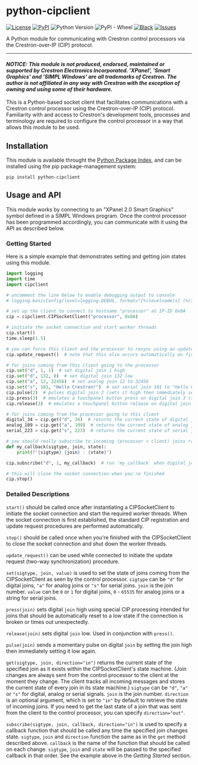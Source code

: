 # python-cipclient
[![License](https://img.shields.io/github/license/klenae/python-cipclient)](https://github.com/klenae/python-cipclient/blob/master/LICENSE)
[![PyPI](https://img.shields.io/pypi/v/python-cipclient)](https://pypi.org/project/python-cipclient/)
![Python Version](https://img.shields.io/pypi/pyversions/python-cipclient)
![PyPI - Wheel](https://img.shields.io/pypi/wheel/python-cipclient)
[![Black](https://img.shields.io/badge/code%20style-black-000000)](https://github.com/ambv/black)
[![Issues](https://img.shields.io/github/issues/klenae/python-cipclient)](https://github.com/klenae/python-cipclient/issues)

A Python module for communicating with Crestron control processors via the
Crestron-over-IP (CIP) protocol.

---

#### _NOTICE: This module is not produced, endorsed, maintained or supported by Crestron Electronics Incorporated. 'XPanel', 'Smart Graphics' and 'SIMPL Windows' are all trademarks of Crestron. The author is not affiliated in any way with Crestron with the exception of owning and using some of their hardware._

This is a Python-based socket client that facilitates communications with a Crestron control processor using the Crestron-over-IP (CIP) protocol. Familiarity with and access to Crestron's development tools, processes and terminology are required to configure the control processor in a way that allows this module to be used. 


## Installation
This module is available throught the [Python Package Index](https://pypi.org/project/python-cipclient/), and can be installed using the pip package-management system:

`pip install python-cipclient`

## Usage and API
This module works by connecting to an "XPanel 2.0 Smart Graphics" symbol defined in a SIMPL Windows program.  Once the control processor has been programmed accordingly, you can communicate with it using the API as described below.

### Getting Started
Here is a simple example that demonstrates setting and getting join states using this module.

```python
import logging
import time
import cipclient

# uncomment the line below to enable debugging output to console
# logging.basicConfig(level=logging.DEBUG, format="[%(levelname)s] (%(threadName)-10s) %(message)s")

# set up the client to connect to hostname "processor" at IP-ID 0x0A
cip = cipclient.CIPSocketClient("processor", 0x0A)

# initiate the socket connection and start worker threads
cip.start()
time.sleep(1.5)

# you can force this client and the processor to resync using an update request
cip.update_request()  # note that this also occurs automatically on first connection

# for joins coming from this client going to the processor
cip.set("d", 1, 1)  # set digital join 1 high
cip.set("d", 132, 0)  # set digital join 132 low
cip.set("a", 12, 32456)  # set analog join 12 to 32456
cip.set("s", 101, "Hello Crestron!")  # set serial join 101 to "Hello Crestron!"
cip.pulse(2)  # pulses digital join 2 (sets it high then immediately sets it low again)
cip.press(3)  # emulates a touchpanel button press on digital join 3 (stays high until released)
cip.release(3)  # emulates a touchpanel button release on digital join 3

# for joins coming from the processor going to this client
digital_34 = cip.get("d", 34)  # returns the current state of digital join 34
analog_109 = cip.get("a", 109)  # returns the current state of analog join 109
serial_223 = cip.get("s", 223)  # returns the current state of serial join 223

# you should really subscribe to incoming (processor > client) joins rather than polling
def my_callback(sigtype, join, state):
    print(f"{sigtype} {join} : {state}")

cip.subscribe("d", 1, my_callback)  # run 'my_callback` when digital join 1 changes

# this will close the socket connection when you're finished
cip.stop()
```

### Detailed Descriptions
`start()` should be called once after instantiating a CIPSocketClient to initiate the socket connection and start the required worker threads.  When the socket connection is first established, the standard CIP registration and update request procedures are performed automatically.  

`stop()` should be called once when you're finished with the CIPSocketClient to close the socket connection and shut down the worker threads.

`update_request()` can be used while connected to initiate the update request (two-way synchronization) procedure.

`set(sigtype, join, value)` is used to set the state of joins coming from the CIPSocketClient as seen by the control processor.  `sigtype` can be `"d"` for digital joins, `"a"` for analog joins or `"s"` for serial joins.  `join` is the join number.  `value` can be `0` or `1` for digital joins, `0` - `65535` for analog joins or a string for serial joins.

`press(join)` sets digital `join` high using special CIP processing intended for joins that should be automatically reset to a low state if the connection is broken or times out unexpectedly.   

`release(join)` sets digital `join` low.  Used in conjunction with `press()`.

`pulse(join)` sends a momentary pulse on digital `join` by setting the join high then immediately setting it low again.

`get(sigtype, join, direction="in")` returns the current state of the specified join as it exists within the CIPSocketClient's state machine.  (Join changes are always sent from the control processor to the client at the moment they change.  The client tracks all incoming messages and stores the current state of every join in its state machine.)  `sigtype` can be `"d"`, `"a"` or `"s"` for digital, analog or serial signals.  `join` is the join number.  `direction` is an optional argument, which is set to `"in"` by default to retrieve the state of incoming joins.  If you need to get the last state of a join that was sent from the client to the control processor, you can specify `direction="out"`.

`subscribe(sigtype, join, callback, direction="in")` is used to specify a callback function that should be called any time the specified join changes state.  `sigtype`, `join` and `direction` function the same as in the `get` method described above.  `callback` is the name of the function that should be called on each change.  `sigtype`, `join` and `state` will be passed to the specified callback in that order.  See the example above in the *Getting Started* section.

